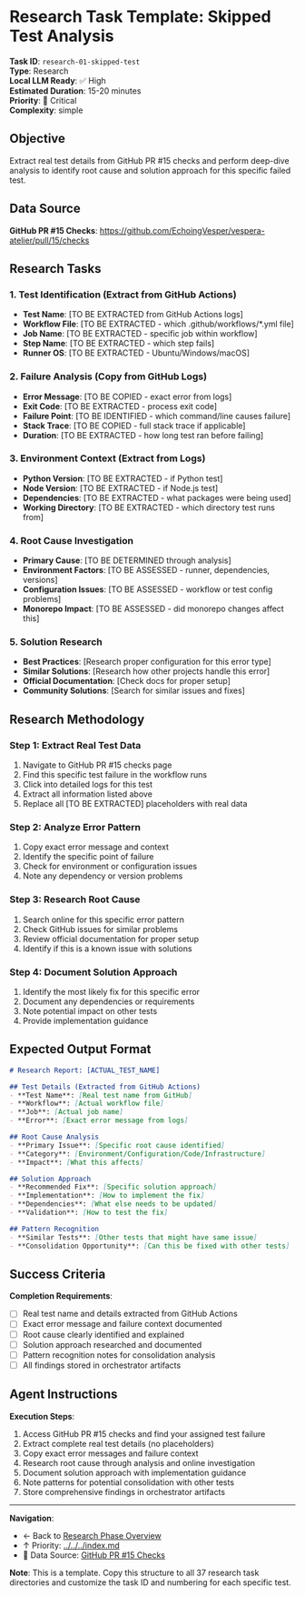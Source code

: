 # Research Task Template: Skipped Test Analysis

**Task ID**: `research-01-skipped-test`  
**Type**: Research  
**Local LLM Ready**: ✅ High  
**Estimated Duration**: 15-20 minutes  
**Priority**: 🔴 Critical  
**Complexity**: simple

## Objective

Extract real test details from GitHub PR #15 checks and perform deep-dive analysis to identify root cause and solution approach for this specific failed test.

## Data Source

**GitHub PR #15 Checks**: https://github.com/EchoingVesper/vespera-atelier/pull/15/checks

## Research Tasks

### 1. Test Identification (Extract from GitHub Actions)
- **Test Name**: [TO BE EXTRACTED from GitHub Actions logs]
- **Workflow File**: [TO BE EXTRACTED - which .github/workflows/*.yml file]
- **Job Name**: [TO BE EXTRACTED - specific job within workflow]
- **Step Name**: [TO BE EXTRACTED - which step fails]
- **Runner OS**: [TO BE EXTRACTED - Ubuntu/Windows/macOS]

### 2. Failure Analysis (Copy from GitHub Logs)
- **Error Message**: [TO BE COPIED - exact error from logs]
- **Exit Code**: [TO BE EXTRACTED - process exit code]
- **Failure Point**: [TO BE IDENTIFIED - which command/line causes failure]
- **Stack Trace**: [TO BE COPIED - full stack trace if applicable]
- **Duration**: [TO BE EXTRACTED - how long test ran before failing]

### 3. Environment Context (Extract from Logs)
- **Python Version**: [TO BE EXTRACTED - if Python test]
- **Node Version**: [TO BE EXTRACTED - if Node.js test]
- **Dependencies**: [TO BE EXTRACTED - what packages were being used]
- **Working Directory**: [TO BE EXTRACTED - which directory test runs from]

### 4. Root Cause Investigation
- **Primary Cause**: [TO BE DETERMINED through analysis]
- **Environment Factors**: [TO BE ASSESSED - runner, dependencies, versions]
- **Configuration Issues**: [TO BE ASSESSED - workflow or test config problems]
- **Monorepo Impact**: [TO BE ASSESSED - did monorepo changes affect this]

### 5. Solution Research
- **Best Practices**: [Research proper configuration for this error type]
- **Similar Solutions**: [Research how other projects handle this error]
- **Official Documentation**: [Check docs for proper setup]
- **Community Solutions**: [Search for similar issues and fixes]

## Research Methodology

### Step 1: Extract Real Test Data
1. Navigate to GitHub PR #15 checks page
2. Find this specific test failure in the workflow runs
3. Click into detailed logs for this test
4. Extract all information listed above
5. Replace all [TO BE EXTRACTED] placeholders with real data

### Step 2: Analyze Error Pattern
1. Copy exact error message and context
2. Identify the specific point of failure
3. Check for environment or configuration issues
4. Note any dependency or version problems

### Step 3: Research Root Cause
1. Search online for this specific error pattern
2. Check GitHub issues for similar problems
3. Review official documentation for proper setup
4. Identify if this is a known issue with solutions

### Step 4: Document Solution Approach
1. Identify the most likely fix for this specific error
2. Document any dependencies or requirements
3. Note potential impact on other tests
4. Provide implementation guidance

## Expected Output Format

```markdown
# Research Report: [ACTUAL_TEST_NAME]

## Test Details (Extracted from GitHub Actions)
- **Test Name**: [Real test name from GitHub]
- **Workflow**: [Actual workflow file]
- **Job**: [Actual job name]
- **Error**: [Exact error message from logs]

## Root Cause Analysis
- **Primary Issue**: [Specific root cause identified]
- **Category**: [Environment/Configuration/Code/Infrastructure]
- **Impact**: [What this affects]

## Solution Approach
- **Recommended Fix**: [Specific solution approach]
- **Implementation**: [How to implement the fix]
- **Dependencies**: [What else needs to be updated]
- **Validation**: [How to test the fix]

## Pattern Recognition
- **Similar Tests**: [Other tests that might have same issue]
- **Consolidation Opportunity**: [Can this be fixed with other tests]
```

## Success Criteria

**Completion Requirements**:
- [ ] Real test name and details extracted from GitHub Actions
- [ ] Exact error message and failure context documented
- [ ] Root cause clearly identified and explained
- [ ] Solution approach researched and documented
- [ ] Pattern recognition notes for consolidation analysis
- [ ] All findings stored in orchestrator artifacts

## Agent Instructions

**Execution Steps**:
1. Access GitHub PR #15 checks and find your assigned test failure
2. Extract complete real test details (no placeholders)
3. Copy exact error messages and failure context
4. Research root cause through analysis and online investigation
5. Document solution approach with implementation guidance
6. Note patterns for potential consolidation with other tests
7. Store comprehensive findings in orchestrator artifacts

---

**Navigation**:
- ← Back to [Research Phase Overview](../../README.md)
- ↑ Priority: [../../../index.md](../../../index.md)
- 🔗 Data Source: [GitHub PR #15 Checks](https://github.com/EchoingVesper/vespera-atelier/pull/15/checks)

**Note**: This is a template. Copy this structure to all 37 research task directories and customize the task ID and numbering for each specific test.